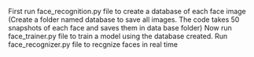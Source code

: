 First run face_recognition.py file to create a database of each face image (Create a folder named database to save all images. The code takes 50 snapshots of each face and saves them in data base folder)
Now run face_trainer.py file to train a model using the database created. 
Run face_recognizer.py file to recgnize faces in real time
